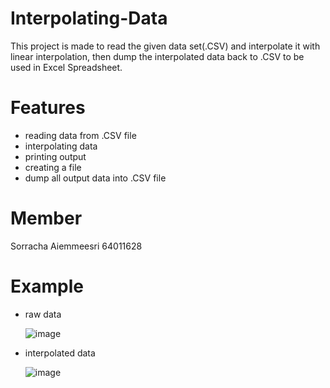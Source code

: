 # Interpolating-Data
This project is made to read the given data set(.CSV) and interpolate it with linear interpolation, then dump the interpolated data back to .CSV to be used in Excel Spreadsheet.
 
# Features
- reading data from .CSV file
- interpolating data
- printing output
- creating a file
- dump all output data into .CSV file
 
# Member
Sorracha Aiemmeesri 64011628

# Example
- raw data


  ![image](https://user-images.githubusercontent.com/90688030/145693975-9cafbda6-1232-4130-a2ac-092008b524cf.png)

- interpolated data


  ![image](https://user-images.githubusercontent.com/90688030/145694026-2c662c0e-ab75-410e-8676-117f1e88a6f5.png)
